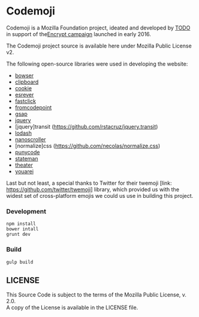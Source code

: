 # Codemoji

Codemoji is a Mozilla Foundation project, ideated and developed by [TODO](http://todo.to.it) in support of the[Encrypt campaign](https://advocacy.mozilla.org/encrypt) launched in early 2016.

The Codemoji project source is available here under Mozilla Public License v2.
 
The following open-source libraries were used in developing the website:

- [bowser](https://github.com/ded/bowser)
- [clipboard](https://github.com/zenorocha/clipboard.js)
- [cookie](https://github.com/florian/cookie.js)
- [esrever](https://github.com/mathiasbynens/esrever)
- [fastclick](https://github.com/ftlabs/fastclick)
- [fromcodepoint](https://mths.be/fromcodepoint)
- [gsap](https://github.com/greensock/GreenSock-JS)
- [jquery](https://github.com/jquery/jquery-dist)
- [jquery]transit (https://github.com/rstacruz/jquery.transit)
- [lodash](https://github.com/lodash/lodash)
- [nanoscroller](https://github.com/lodash/lodash)
- [normalize]css (https://github.com/necolas/normalize.css)
- [punycode](https://github.com/bestiejs/punycode.js)
- [stateman](https://github.com/leeluolee/stateman)
- [theater](https://github.com/Zhouzi/TheaterJS)
- [youarei](https://github.com/purge/youarei.js)

Last but not least, a special thanks to Twitter for their twemoji [link: https://github.com/twitter/twemoji] library, which provided us with the widest set of cross-platform emojis we could us use in building this project.


### Development

	npm install
	bower intall
	grunt dev
	

### Build

	gulp build
	
	

## LICENSE

This Source Code is subject to the terms of the Mozilla Public License, v. 2.0.  
A copy of the License is available in the LICENSE file.
